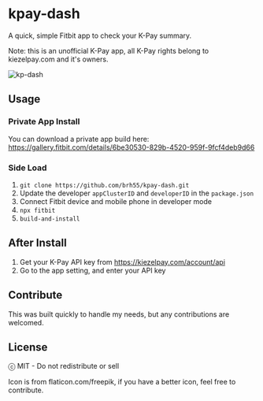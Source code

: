 # kpay-dash

A quick, simple Fitbit app to check your K-Pay summary. 

Note: this is an unofficial K-Pay app, all K-Pay rights belong to kiezelpay.com and it's owners.

![kp-dash](https://user-images.githubusercontent.com/6020066/81240199-9cc47b00-8fbb-11ea-961a-27eb011ed029.png)

## Usage

### Private App Install

You can download a private app build here: https://gallery.fitbit.com/details/6be30530-829b-4520-959f-9fcf4deb9d66 

### Side Load

1. `git clone https://github.com/brh55/kpay-dash.git`
2. Update the developer `appClusterID` and `developerID` in the `package.json`
3. Connect Fitbit device and mobile phone in developer mode
4. `npx fitbit`
5. `build-and-install`

## After Install

1. Get your K-Pay API key from https://kiezelpay.com/account/api
2. Go to the app setting, and enter your API key

## Contribute

This was built quickly to handle my needs, but any contributions are welcomed.

## License

ⓒ MIT - Do not redistribute or sell

Icon is from flaticon.com/freepik, if you have a better icon, feel free to contribute.

